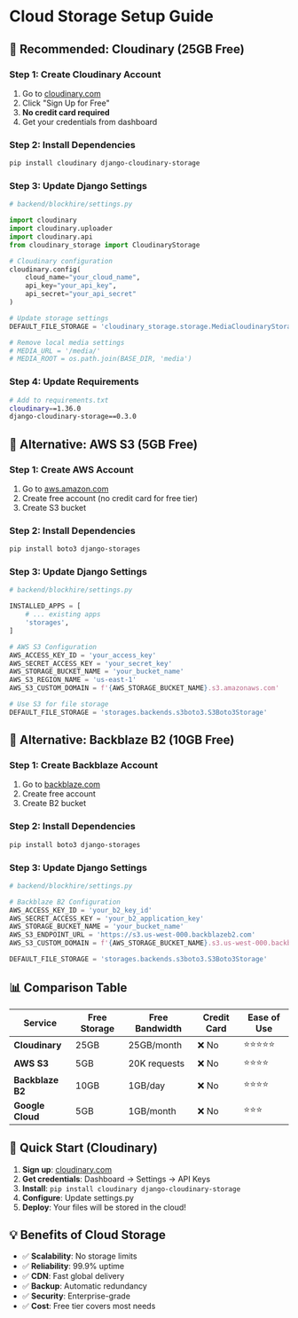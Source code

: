 # Cloud Storage Setup Guide

## 🎯 Recommended: Cloudinary (25GB Free)

### Step 1: Create Cloudinary Account
1. Go to [cloudinary.com](https://cloudinary.com)
2. Click "Sign Up for Free"
3. **No credit card required**
4. Get your credentials from dashboard

### Step 2: Install Dependencies
```bash
pip install cloudinary django-cloudinary-storage
```

### Step 3: Update Django Settings
```python
# backend/blockhire/settings.py

import cloudinary
import cloudinary.uploader
import cloudinary.api
from cloudinary_storage import CloudinaryStorage

# Cloudinary configuration
cloudinary.config(
    cloud_name="your_cloud_name",
    api_key="your_api_key", 
    api_secret="your_api_secret"
)

# Update storage settings
DEFAULT_FILE_STORAGE = 'cloudinary_storage.storage.MediaCloudinaryStorage'

# Remove local media settings
# MEDIA_URL = '/media/'
# MEDIA_ROOT = os.path.join(BASE_DIR, 'media')
```

### Step 4: Update Requirements
```bash
# Add to requirements.txt
cloudinary==1.36.0
django-cloudinary-storage==0.3.0
```

## 🔄 Alternative: AWS S3 (5GB Free)

### Step 1: Create AWS Account
1. Go to [aws.amazon.com](https://aws.amazon.com)
2. Create free account (no credit card for free tier)
3. Create S3 bucket

### Step 2: Install Dependencies
```bash
pip install boto3 django-storages
```

### Step 3: Update Django Settings
```python
# backend/blockhire/settings.py

INSTALLED_APPS = [
    # ... existing apps
    'storages',
]

# AWS S3 Configuration
AWS_ACCESS_KEY_ID = 'your_access_key'
AWS_SECRET_ACCESS_KEY = 'your_secret_key'
AWS_STORAGE_BUCKET_NAME = 'your_bucket_name'
AWS_S3_REGION_NAME = 'us-east-1'
AWS_S3_CUSTOM_DOMAIN = f'{AWS_STORAGE_BUCKET_NAME}.s3.amazonaws.com'

# Use S3 for file storage
DEFAULT_FILE_STORAGE = 'storages.backends.s3boto3.S3Boto3Storage'
```

## 🔄 Alternative: Backblaze B2 (10GB Free)

### Step 1: Create Backblaze Account
1. Go to [backblaze.com](https://backblaze.com)
2. Create free account
3. Create B2 bucket

### Step 2: Install Dependencies
```bash
pip install boto3 django-storages
```

### Step 3: Update Django Settings
```python
# backend/blockhire/settings.py

# Backblaze B2 Configuration
AWS_ACCESS_KEY_ID = 'your_b2_key_id'
AWS_SECRET_ACCESS_KEY = 'your_b2_application_key'
AWS_STORAGE_BUCKET_NAME = 'your_bucket_name'
AWS_S3_ENDPOINT_URL = 'https://s3.us-west-000.backblazeb2.com'
AWS_S3_CUSTOM_DOMAIN = f'{AWS_STORAGE_BUCKET_NAME}.s3.us-west-000.backblazeb2.com'

DEFAULT_FILE_STORAGE = 'storages.backends.s3boto3.S3Boto3Storage'
```

## 📊 Comparison Table

| Service | Free Storage | Free Bandwidth | Credit Card | Ease of Use |
|---------|-------------|----------------|-------------|-------------|
| **Cloudinary** | 25GB | 25GB/month | ❌ No | ⭐⭐⭐⭐⭐ |
| **AWS S3** | 5GB | 20K requests | ❌ No | ⭐⭐⭐⭐ |
| **Backblaze B2** | 10GB | 1GB/day | ❌ No | ⭐⭐⭐⭐ |
| **Google Cloud** | 5GB | 1GB/month | ❌ No | ⭐⭐⭐ |

## 🚀 Quick Start (Cloudinary)

1. **Sign up**: [cloudinary.com](https://cloudinary.com)
2. **Get credentials**: Dashboard → Settings → API Keys
3. **Install**: `pip install cloudinary django-cloudinary-storage`
4. **Configure**: Update settings.py
5. **Deploy**: Your files will be stored in the cloud!

## 💡 Benefits of Cloud Storage

- ✅ **Scalability**: No storage limits
- ✅ **Reliability**: 99.9% uptime
- ✅ **CDN**: Fast global delivery
- ✅ **Backup**: Automatic redundancy
- ✅ **Security**: Enterprise-grade
- ✅ **Cost**: Free tier covers most needs

